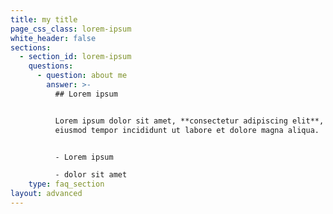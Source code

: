 ```yaml
---
title: my title
page_css_class: lorem-ipsum
white_header: false
sections:
  - section_id: lorem-ipsum
    questions:
      - question: about me
        answer: >-
          ## Lorem ipsum


          Lorem ipsum dolor sit amet, **consectetur adipiscing elit**, sed do
          eiusmod tempor incididunt ut labore et dolore magna aliqua.


          - Lorem ipsum

          - dolor sit amet
    type: faq_section
layout: advanced
---
```

